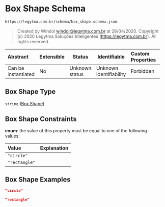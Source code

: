 # Box Shape Schema

```txt
https://legytma.com.br/schema/box_shape.schema.json
```




> Created by Windol [windol@legytma.com.br](mailto:windol@legytma.com.br) at 28/04/2020.
> Copyright (c) 2020 Legytma Soluções Inteligentes (<https://legytma.com.br>). All rights reserved.
>

| Abstract            | Extensible | Status         | Identifiable            | Custom Properties | Additional Properties | Access Restrictions | Defined In                                                                      |
| :------------------ | ---------- | -------------- | ----------------------- | :---------------- | --------------------- | ------------------- | ------------------------------------------------------------------------------- |
| Can be instantiated | No         | Unknown status | Unknown identifiability | Forbidden         | Allowed               | none                | [box_shape.schema.json](../schema/box_shape.schema.json) |

## Box Shape Type

`string` ([Box Shape](box_shape.md))

## Box Shape Constraints

**enum**: the value of this property must be equal to one of the following values:

| Value         | Explanation |
| :------------ | ----------- |
| `"circle"`    |             |
| `"rectangle"` |             |

## Box Shape Examples

```json
"circle"
```

```json
"rectangle"
```
